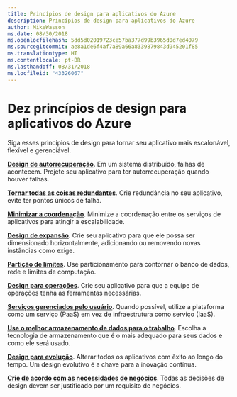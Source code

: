 ```yaml
---
title: Princípios de design para aplicativos do Azure
description: Princípios de design para aplicativos do Azure
author: MikeWasson
ms.date: 08/30/2018
ms.openlocfilehash: 5dd5d02019723ce57ba377d99b3965d0d7ed4079
ms.sourcegitcommit: ae8a1de6f4af7a89a66a8339879843d945201f85
ms.translationtype: HT
ms.contentlocale: pt-BR
ms.lasthandoff: 08/31/2018
ms.locfileid: "43326067"
---
```

# <a name="ten-design-principles-for-azure-applications"></a>Dez princípios de design para aplicativos do Azure

Siga esses princípios de design para tornar seu aplicativo mais escalonável, flexível e gerenciável. 

**[Design de autorrecuperação](self-healing.md)**. Em um sistema distribuído, falhas de acontecem. Projete seu aplicativo para ter autorrecuperação quando houver falhas.

**[Tornar todas as coisas redundantes](redundancy.md)**. Crie redundância no seu aplicativo, evite ter pontos únicos de falha.
 
**[Minimizar a coordenação](minimize-coordination.md)**. Minimize a coordenação entre os serviços de aplicativos para atingir a escalabilidade.
 
**[Design de expansão](scale-out.md)**. Crie seu aplicativo para que ele possa ser dimensionado horizontalmente, adicionando ou removendo novas instâncias como exige.

**[Partição de limites](partition.md)**. Use particionamento para contornar o banco de dados, rede e limites de computação.

**[Design para operações](design-for-operations.md)**. Crie seu aplicativo para que a equipe de operações tenha as ferramentas necessárias.

**[Serviços gerenciados pelo usuário](managed-services.md)**. Quando possível, utilize a plataforma como um serviço (PaaS) em vez de infraestrutura como serviço (IaaS).

**[Use o melhor armazenamento de dados para o trabalho](use-the-best-data-store.md)**. Escolha a tecnologia de armazenamento que é o mais adequado para seus dados e como ele será usado. 
 
**[Design para evolução](design-for-evolution.md)**. Alterar todos os aplicativos com êxito ao longo do tempo. Um design evolutivo é a chave para a inovação contínua.

**[Crie de acordo com as necessidades de negócios](build-for-business.md)**. Todas as decisões de design devem ser justificado por um requisito de negócios.

